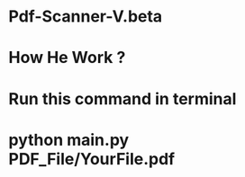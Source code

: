 # Pdf-Scanner-V.beta
# How He Work ?
# Run this command in terminal
# python main.py PDF_File/YourFile.pdf
